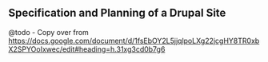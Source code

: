Specification and Planning of a Drupal Site
-------------------------------------------

@todo - Copy over from https://docs.google.com/document/d/1fsEbOY2L5jjqlpoLXg22jcgHY8TR0xbX2SPYOoIxwec/edit#heading=h.31xg3cd0b7g6
